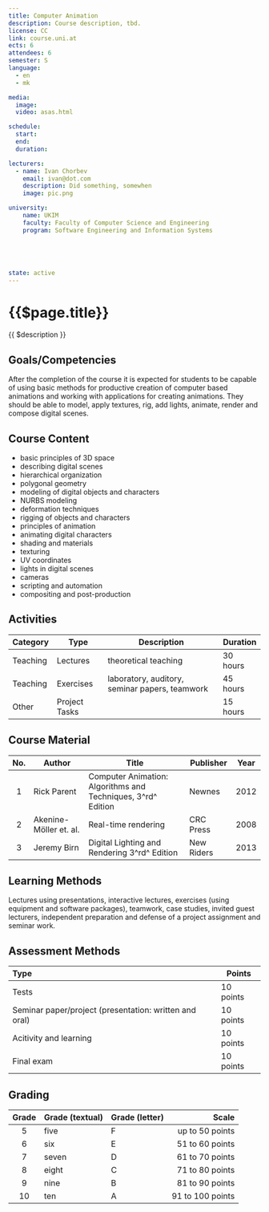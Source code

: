 ```yaml
---
title: Computer Animation
description: Course description, tbd.
license: CC
link: course.uni.at
ects: 6
attendees: 6
semester: S
language: 
  - en
  - mk

media:
  image: 
  video: asas.html

schedule:
  start:
  end:
  duration:

lecturers:
  - name: Ivan Chorbev
    email: ivan@dot.com
    description: Did something, somewhen
    image: pic.png

university:
    name: UKIM
    faculty: Faculty of Computer Science and Engineering
    program: Software Engineering and Information Systems





state: active
---
```


# {{$page.title}}

{{ $description }}

## Goals/Competencies

After the completion of the course it is expected for students to be capable of using basic methods for productive creation of computer based animations and working with applications for creating animations.
They should be able to model, apply textures, rig, add lights, animate, render and compose digital scenes.

## Course Content

* basic principles of 3D space
* describing digital scenes
* hierarchical organization
* polygonal geometry
* modeling of digital objects and characters
* NURBS modeling
* deformation techniques
* rigging of objects and characters
* principles of animation
* animating digital characters
* shading and materials
* texturing
* UV coordinates
* lights in digital scenes
* cameras
* scripting and automation
* compositing and post-production

## Activities

| Category | Type          | Description                                    | Duration |
| -------- | ------------- | ---------------------------------------------- | -------- |
| Teaching | Lectures      | theoretical teaching                           | 30 hours |
| Teaching | Exercises     | laboratory, auditory, seminar papers, teamwork | 45 hours |
| Other    | Project Tasks |                                                | 15 hours |

## Course Material

|  No.  | Author                 | Title                                                        | Publisher  | Year |
| :---: | ---------------------- | ------------------------------------------------------------ | ---------- | ---- |
|   1   | Rick Parent            | Computer Animation: Algorithms and Techniques, 3^rd^ Edition | Newnes     | 2012 |
|   2   | Akenine-Möller et. al. | Real-time rendering                                          | CRC Press  | 2008 |
|   3   | Jeremy Birn            | Digital Lighting and Rendering 3^rd^ Edition                 | New Riders | 2013 |

## Learning Methods

Lectures using presentations, interactive lectures, exercises (using equipment and software packages), teamwork, case studies, invited guest lecturers, independent preparation and defense of a project assignment and seminar work.

## Assessment Methods

| Type                                                   | Points    |
| :----------------------------------------------------- | --------- |
| Tests                                                  | 10 points |
| Seminar paper/project (presentation: written and oral) | 10 points |
| Acitivity and learning                                 | 10 points |
| Final exam                                             | 10 points |


## Grading

| Grade | Grade (textual) | Grade (letter) |            Scale |
| :---: | --------------- | -------------- | ---------------: |
|   5   | five            | F              |  up to 50 points |
|   6   | six             | E              |  51 to 60 points |
|   7   | seven           | D              |  61 to 70 points |
|   8   | eight           | C              |  71 to 80 points |
|   9   | nine            | B              |  81 to 90 points |
|  10   | ten             | A              | 91 to 100 points |